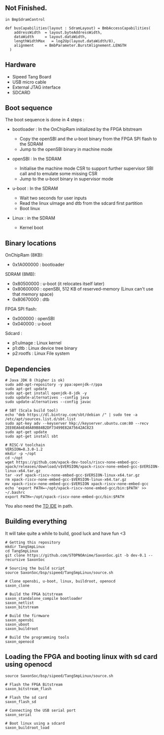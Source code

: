 ## Not Finished. 

```
in BmpSdramControl

def busCapabilities(layout : SdramLayout) = BmbAccessCapabilities(
    addressWidth  = layout.byteAddressWidth,
    dataWidth     = layout.dataWidth,
    lengthWidthMax   = log2Up(layout.dataWidth/8),
    alignment     = BmbParameter.BurstAlignement.LENGTH
  )
```

## Hardware

- Sipeed Tang Board
- USB micro cable
- External JTAG interface
- SDCARD

## Boot sequence

The boot sequence is done in 4 steps :

* bootloader : In the OnChipRam initialized by the FPGA bitstream
  * Copy the openSBI and the u-boot binary from the FPGA SPI flash to the SDRAM
  * Jump to the openSBI binary in machine mode

* openSBI : In the SDRAM
  * Initialise the machine mode CSR to support further supervisor SBI call and to emulate some missing CSR
  * Jump to the u-boot binary in supervisor mode

* u-boot : In the SDRAM
  * Wait two seconds for user inputs
  * Read the linux uImage and dtb from the sdcard first partition
  * Boot linux

* Linux : in the SDRAM
  * Kernel boot

## Binary locations

OnChipRam (8KB): 
- 0x1A000000 : bootloader 

SDRAM (8MB):
- 0x80500000 : u-boot (it relocates itself later)
- 0x80600000 : openSBI, 512 KB of reserved-memory (Linux can't use that memory space)
- 0x80670000 : dtb 

FPGA SPI flash:
- 0x000000   : openSBI
- 0x040000   : u-boot

Sdcard :
- p1:uImage  : Linux kernel
- p1:dtb     : Linux device tree binary
- p2:rootfs  : Linux File system

## Dependencies

```
# Java JDK 8 (higher is ok)
sudo add-apt-repository -y ppa:openjdk-r/ppa
sudo apt-get update
sudo apt-get install openjdk-8-jdk -y
sudo update-alternatives --config java
sudo update-alternatives --config javac

# SBT (Scala build tool)
echo "deb https://dl.bintray.com/sbt/debian /" | sudo tee -a /etc/apt/sources.list.d/sbt.list
sudo apt-key adv --keyserver hkp://keyserver.ubuntu.com:80 --recv 2EE0EA64E40A89B84B2DF73499E82A75642AC823
sudo apt-get update
sudo apt-get install sbt

# RISC-V toolchain
VERSION=8.3.0-1.2
mkdir -p ~/opt
cd ~/opt
wget https://github.com/xpack-dev-tools/riscv-none-embed-gcc-xpack/releases/download/v$VERSION/xpack-riscv-none-embed-gcc-$VERSION-linux-x64.tar.gz
tar -xvf xpack-riscv-none-embed-gcc-$VERSION-linux-x64.tar.gz
rm xpack-riscv-none-embed-gcc-$VERSION-linux-x64.tar.gz
mv xpack-riscv-none-embed-gcc-$VERSION xpack-riscv-none-embed-gcc
echo 'export PATH=~/opt/xpack-riscv-none-embed-gcc/bin:$PATH' >> ~/.bashrc
export PATH=~/opt/xpack-riscv-none-embed-gcc/bin:$PATH

```

You also need the [TD IDE](https://tang.sipeed.com/en/getting-started/installing-td-ide/linux/) in path.

## Building everything

It will take quite a while to build, good luck and have fun <3

```
# Getting this repository
mkdir TangSmpLinux 
cd TangSmpLinux
git clone https://github.com/STOPNOAnime/SaxonSoc.git -b dev-0.1 --recursive SaxonSoc

# Sourcing the build script
source SaxonSoc/bsp/sipeed/TangSmpLinux/source.sh

# Clone opensbi, u-boot, linux, buildroot, openocd
saxon_clone

# Build the FPGA bitstream
saxon_standalone_compile bootloader
saxon_netlist
saxon_bitstream

# Build the firmware
saxon_opensbi
saxon_uboot
saxon_buildroot

# Build the programming tools
saxon_openocd
```

## Loading the FPGA and booting linux with sd card using openocd

```
source SaxonSoc/bsp/sipeed/TangSmpLinux/source.sh

# Flash the FPGA Bitstream
saxon_bitstream_flash

# Flash the sd card
saxon_flash_sd

# Connecting the USB serial port
saxon_serial

# Boot linux using a sdcard
saxon_buildroot_load
```
